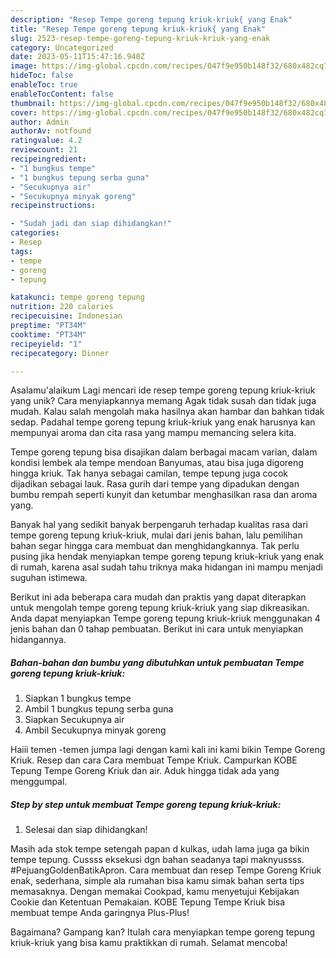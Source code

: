 ```yaml
---
description: "Resep Tempe goreng tepung kriuk-kriuk{ yang Enak"
title: "Resep Tempe goreng tepung kriuk-kriuk{ yang Enak"
slug: 2523-resep-tempe-goreng-tepung-kriuk-kriuk-yang-enak
category: Uncategorized
date: 2023-05-11T15:47:16.940Z
image: https://img-global.cpcdn.com/recipes/047f9e950b148f32/680x482cq70/tempe-goreng-tepung-kriuk-kriuk-foto-resep-utama.jpg
hideToc: false
enableToc: true
enableTocContent: false
thumbnail: https://img-global.cpcdn.com/recipes/047f9e950b148f32/680x482cq70/tempe-goreng-tepung-kriuk-kriuk-foto-resep-utama.jpg
cover: https://img-global.cpcdn.com/recipes/047f9e950b148f32/680x482cq70/tempe-goreng-tepung-kriuk-kriuk-foto-resep-utama.jpg
author: Admin
authorAv: notfound
ratingvalue: 4.2
reviewcount: 21
recipeingredient:
- "1 bungkus tempe"
- "1 bungkus tepung serba guna"
- "Secukupnya air"
- "Secukupnya minyak goreng"
recipeinstructions:

- "Sudah jadi dan siap dihidangkan!"
categories:
- Resep
tags:
- tempe
- goreng
- tepung

katakunci: tempe goreng tepung 
nutrition: 220 calories
recipecuisine: Indonesian
preptime: "PT34M"
cooktime: "PT34M"
recipeyield: "1"
recipecategory: Dinner

---
```



Asalamu'alaikum Lagi mencari ide resep tempe goreng tepung kriuk-kriuk yang unik? Cara menyiapkannya memang Agak tidak susah dan tidak juga mudah. Kalau salah mengolah maka hasilnya akan hambar dan bahkan tidak sedap. Padahal tempe goreng tepung kriuk-kriuk yang enak harusnya kan mempunyai aroma dan cita rasa yang mampu memancing selera kita.


Tempe goreng tepung bisa disajikan dalam berbagai macam varian, dalam kondisi lembek ala tempe mendoan Banyumas, atau bisa juga digoreng hingga kriuk. Tak hanya sebagai camilan, tempe tepung juga cocok dijadikan sebagai lauk. Rasa gurih dari tempe yang dipadukan dengan bumbu rempah seperti kunyit dan ketumbar menghasilkan rasa dan aroma yang.

Banyak hal yang sedikit banyak berpengaruh terhadap kualitas rasa dari tempe goreng tepung kriuk-kriuk, mulai dari jenis bahan, lalu pemilihan bahan segar hingga cara membuat dan menghidangkannya. Tak perlu pusing jika hendak menyiapkan tempe goreng tepung kriuk-kriuk yang enak di rumah, karena asal sudah tahu triknya maka hidangan ini mampu menjadi suguhan istimewa.


Berikut ini ada beberapa cara mudah dan praktis yang dapat diterapkan untuk mengolah tempe goreng tepung kriuk-kriuk yang siap dikreasikan. Anda dapat menyiapkan Tempe goreng tepung kriuk-kriuk menggunakan 4 jenis bahan dan 0 tahap pembuatan. Berikut ini cara untuk menyiapkan hidangannya.

<!--inarticleads1-->

##### Bahan-bahan dan bumbu yang dibutuhkan untuk pembuatan Tempe goreng tepung kriuk-kriuk:

1. Siapkan 1 bungkus tempe
1. Ambil 1 bungkus tepung serba guna
1. Siapkan Secukupnya air
1. Ambil Secukupnya minyak goreng


Haiii temen -temen jumpa lagi dengan kami kali ini kami bikin Tempe Goreng Kriuk. Resep dan cara Cara membuat Tempe Kriuk. Campurkan KOBE Tepung Tempe Goreng Kriuk dan air. Aduk hingga tidak ada yang menggumpal. 

<!--inarticleads2-->

##### Step by step untuk membuat Tempe goreng tepung kriuk-kriuk:


1. Selesai dan siap dihidangkan!

Masih ada stok tempe setengah papan d kulkas, udah lama juga ga bikin tempe tepung. Cussss eksekusi dgn bahan seadanya tapi maknyussss. #PejuangGoldenBatikApron. Cara membuat dan resep Tempe Goreng Kriuk enak, sederhana, simple ala rumahan bisa kamu simak bahan serta tips memasaknya. Dengan memakai Cookpad, kamu menyetujui Kebijakan Cookie dan Ketentuan Pemakaian. KOBE Tepung Tempe Kriuk bisa membuat tempe Anda garingnya Plus-Plus! 

Bagaimana? Gampang kan? Itulah cara menyiapkan tempe goreng tepung kriuk-kriuk yang bisa kamu praktikkan di rumah. Selamat mencoba!
